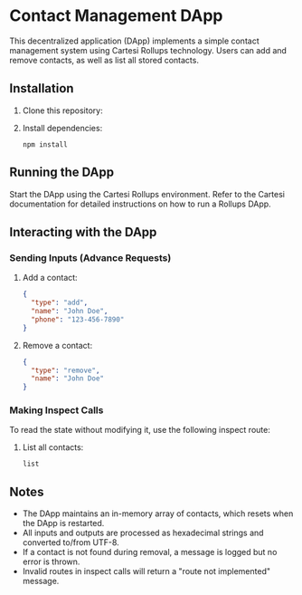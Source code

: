 # Contact Management DApp

This decentralized application (DApp) implements a simple contact management system using Cartesi Rollups technology. Users can add and remove contacts, as well as list all stored contacts.

## Installation

1. Clone this repository:

2. Install dependencies:
   ```
   npm install
   ```

## Running the DApp

Start the DApp using the Cartesi Rollups environment. Refer to the Cartesi documentation for detailed instructions on how to run a Rollups DApp.

## Interacting with the DApp

### Sending Inputs (Advance Requests)

1. Add a contact:

   ```json
   {
     "type": "add",
     "name": "John Doe",
     "phone": "123-456-7890"
   }
   ```

2. Remove a contact:

   ```json
   {
     "type": "remove",
     "name": "John Doe"
   }
   ```

### Making Inspect Calls

To read the state without modifying it, use the following inspect route:

1. List all contacts:
   ```
   list
   ```

## Notes

- The DApp maintains an in-memory array of contacts, which resets when the DApp is restarted.
- All inputs and outputs are processed as hexadecimal strings and converted to/from UTF-8.
- If a contact is not found during removal, a message is logged but no error is thrown.
- Invalid routes in inspect calls will return a "route not implemented" message.
